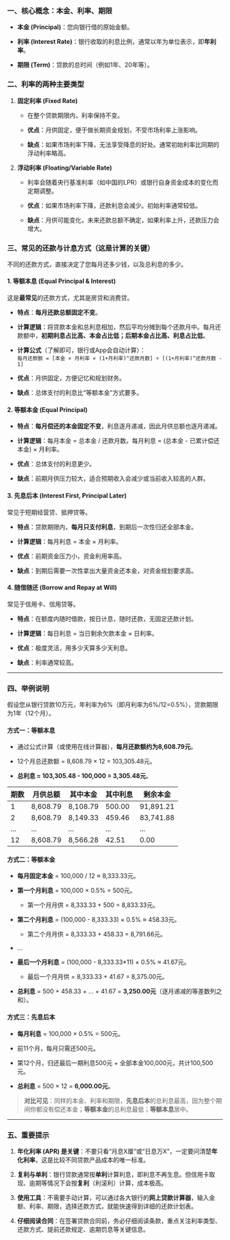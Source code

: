 ### 一、核心概念：本金、利率、期限

- **本金 (Principal)**：您向银行借的原始金额。
    
- **利率 (Interest Rate)**：银行收取的利息比例，通常以年为单位表示，即**年利率**。
    
- **期限 (Term)**：贷款的总时间（例如1年、20年等）。
    

### 二、利率的两种主要类型

1. **固定利率 (Fixed Rate)**
    
    - 在整个贷款期限内，利率保持不变。
        
    - **优点**：月供固定，便于做长期资金规划，不受市场利率上涨影响。
        
    - **缺点**：如果市场利率下降，无法享受降息的好处。通常初始利率比同期的浮动利率略高。
        
2. **浮动利率 (Floating/Variable Rate)**
    
    - 利率会随着央行基准利率（如中国的LPR）或银行自身资金成本的变化而定期调整。
        
    - **优点**：如果市场利率下降，还款利息会减少。初始利率通常较低。
        
    - **缺点**：月供可能变化，未来还款总额不确定，如果利率上升，还款压力会增大。
        

### 三、常见的还款与计息方式（这是计算的关键）

不同的还款方式，直接决定了您每月还多少钱，以及总利息的多少。

#### 1. 等额本息 (Equal Principal & Interest)

这是**最常见**的还款方式，尤其是房贷和消费贷。

- **特点**：**每月还款总额固定不变**。
    
- **计算逻辑**：将贷款本金和总利息相加，然后平均分摊到每个还款月中。每月还款额中，**初期利息占比高、本金占比低；后期本金占比高、利息占比低**。
    
- **计算公式**（了解即可，银行或App会自动计算）：  
    `每月还款额 = [本金 × 月利率 × (1+月利率)^还款月数] ÷ [(1+月利率)^还款月数 - 1]`
    
- **优点**：月供固定，方便记忆和规划财务。
    
- **缺点**：总体支付的利息比“等额本金”方式要多。
    

#### 2. 等额本金 (Equal Principal)

- **特点**：**每月偿还的本金固定不变**，利息逐月递减，因此月供总额也逐月递减。
    
- **计算逻辑**：每月本金 = 总本金 / 还款月数。每月利息 = (总本金 - 已累计偿还本金) × 月利率。
    
- **优点**：总体支付的利息更少。
    
- **缺点**：前期月供压力较大，适合预期收入会减少或当前收入较高的人群。
    

#### 3. 先息后本 (Interest First, Principal Later)

常见于短期经营贷、抵押贷等。

- **特点**：贷款期限内，**每月只支付利息**，到期后一次性归还全部本金。
    
- **计算逻辑**：每月利息 = 本金 × 月利率。
    
- **优点**：前期资金压力小，资金利用率高。
    
- **缺点**：到期后需要一次性拿出大量资金还本金，对资金规划要求高。
    

#### 4. 随借随还 (Borrow and Repay at Will)

常见于信用卡、信用贷等。

- **特点**：在额度内随时借款，按日计息，随时还款，无固定还款计划。
    
- **计算逻辑**：每日利息 = 当日剩余欠款本金 × 日利率。
    
- **优点**：极度灵活，用多少天算多少天利息。
    
- **缺点**：利率通常较高。
    

---

### 四、举例说明

假设您从银行贷款10万元，年利率为6%（即月利率为6%/12=0.5%），贷款期限为1年（12个月）。

#### 方式一：等额本息

- 通过公式计算（或使用在线计算器），**每月还款额约为8,608.79元**。
    
- 12个月总还款额 = 8,608.79 × 12 = 103,305.48元。
    
- **总利息 = 103,305.48 - 100,000 = 3,305.48元**。
    

|期数|月供总额|其中本金|其中利息|剩余本金|
|---|---|---|---|---|
|1|8,608.79|8,108.79|500.00|91,891.21|
|2|8,608.79|8,149.33|459.46|83,741.88|
|...|...|...|...|...|
|12|8,608.79|8,566.28|42.51|0.00|

#### 方式二：等额本金

- **每月固定本金** = 100,000 / 12 ≈ 8,333.33元。
    
- **第一个月利息** = 100,000 × 0.5% = 500元。
    
    - 第一个月月供 = 8,333.33 + 500 = 8,833.33元。
        
- **第二个月利息** = (100,000 - 8,333.33) × 0.5% ≈ 458.33元。
    
    - 第二个月月供 = 8,333.33 + 458.33 = 8,791.66元。
        
- ...
    
- **最后一个月利息** = (100,000 - 8,333.33*11) × 0.5% ≈ 41.67元。
    
    - 最后一个月月供 = 8,333.33 + 41.67 = 8,375.00元。
        
- **总利息** = 500 + 458.33 + ... + 41.67 = **3,250.00元**（逐月递减的等差数列之和）。
    

#### 方式三：先息后本

- **每月利息** = 100,000 × 0.5% = 500元。
    
- 前11个月，每月只需还500元。
    
- 第12个月，归还最后一期利息500元 + 全部本金100,000元，共计100,500元。
    
- **总利息** = 500 × 12 = **6,000.00元**。
    

> **对比可见**：同样的本金、利率和期限，**先息后本**的总利息最高，因为整个期间你都没有偿还本金；**等额本金**的总利息最低；**等额本息**居中。

---

### 五、重要提示

1. **年化利率 (APR) 是关键**：不要只看“月息X厘”或“日息万X”，一定要问清楚**年化利率**，这是比较不同贷款产品成本的唯一标准。
    
2. **复利与单利**：银行贷款通常按**单利**计算利息，即利息不再生息。但信用卡取现、逾期等情况下会按**复利**（利滚利）计算，成本极高。
    
3. **使用工具**：不需要手动计算，可以通过各大银行的**网上贷款计算器**，输入金额、利率、期限，选择还款方式，就能快速得到详细的还款计划表。
    
4. **仔细阅读合同**：在签署贷款合同前，务必仔细阅读条款，重点关注利率类型、还款方式、提前还款规定、逾期罚息等关键信息。